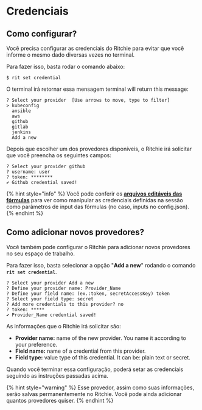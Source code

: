 # Credenciais

## Como configurar?

Você precisa configurar as credenciais do Ritchie para evitar que você informe o mesmo dado diversas vezes no terminal. 

Para fazer isso, basta rodar o comando abaixo:

```text
$ rit set credential
```

O terminal irá retornar essa mensagem terminal will return this message: 

```text
? Select your provider  [Use arrows to move, type to filter]
> kubeconfig
  ansible
  aws
  github
  gitlab
  jenkins
  Add a new
```

Depois que escolher um dos provedores disponíveis, o Ritchie irá solicitar que você preencha os seguintes campos:

```text
? Select your provider github
? username: user
? token: ********
✔ Github credential saved!
```

{% hint style="info" %}
Você pode conferir os [**arquivos editáveis das fórmulas**](../tutoriais/como-implementar-uma-formula.md#arquivos-editaveis) para ver como manipular as credenciais definidas na sessão como parâmetros de input das fórmulas \(no caso, inputs no config.json\).
{% endhint %}

## Como adicionar novos provedores?

Você também pode configurar o Ritchie para adicionar novos provedores no seu espaço de trabalho.

Para fazer isso, basta selecionar a opção "**Add a new**" rodando o comando **`rit set credential`**. 

```text
? Select your provider Add a new
? Define your provider name: Provider_Name
? Define your field name: (ex.:token, secretAccessKey) token
? Select your field type: secret
? Add more credentials to this provider? no
? token: *****
✔ Provider_Name credential saved!
```

As informações que o Ritchie irá solicitar são:

* **Provider name:** name of the new provider. You name it according to your preference.
* **Field name:** name of a credential from this provider. 
* **Field type:** value type of this credential. It can be: plain text or secret. 

Quando você terminar essa configuração, poderá setar as credenciais seguindo as instruções passadas acima. 

{% hint style="warning" %}
Esse provedor, assim como suas informações, serão salvas permanentemente no Ritchie. Você pode ainda adicionar quantos provedores quiser. 
{% endhint %}

